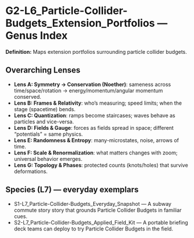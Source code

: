 # G2-L6_Particle-Collider-Budgets_Extension_Portfolios — Genus Index
**Definition:** Maps extension portfolios surrounding particle collider budgets.

## Overarching Lenses

- **Lens A: Symmetry -> Conservation (Noether)**: sameness across time/space/rotation → energy/momentum/angular momentum conserved.
- **Lens B: Frames & Relativity**: who’s measuring; speed limits; when the stage (spacetime) bends.
- **Lens C: Quantization**: ramps become staircases; waves behave as particles and vice-versa.
- **Lens D: Fields & Gauge**: forces as fields spread in space; different “potentials” = same physics.
- **Lens E: Randomness & Entropy**: many-microstates, noise, arrows of time.
- **Lens F: Scale & Renormalization**: what matters changes with zoom; universal behavior emerges.
- **Lens G: Topology & Phases**: protected counts (knots/holes) that survive deformations.

## Species (L7) — everyday exemplars
- S1-L7_Particle-Collider-Budgets_Everyday_Snapshot — A subway commute story story that grounds Particle Collider Budgets in familiar cues.
- S2-L7_Particle-Collider-Budgets_Applied_Field_Kit — A portable briefing deck teams can deploy to try Particle Collider Budgets in the field.
